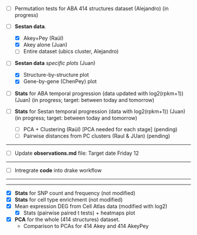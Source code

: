 
- [ ] Permutation tests for ABA 414 structures dataset (Alejandro) (in progress)

- [ ] **Sestan data**.
    + [X] Akey+Pey (Raül)
    + [X] Akey alone (Juan)
    + [ ] Entire dataset (ubics cluster, Alejandro)
    
 - [ ] **Sestan data** *specific plots* (Juan)
    + [X] Structure-by-structure plot
    + [X] Gene-by-gene (ChenPey) plot
  
- [ ] **Stats** for ABA temporal progression (data updated with log2(rpkm+1)) (Juan) (in progress; target: between today and tomorrow)

- [ ] **Stats** for Sestan temporal progression (data with log2(rpkm+1))  (Juan) (in progress; target: between today and tomorrow)
  + [ ] PCA + Clustering (Raül) [PCA needed for each stage] (pending)
  + [ ] Pairwise distances from PC clusters (Raul & JUan) (pending)
  
----  
  
- [ ] Update **observations.md** file: Target date Friday 12


--- 
  
- [ ] Intregrate **code** into drake workflow


--- 
--- 

- [X] **Stats** for SNP count and frequency (not modified)
- [X] **Stats** for cell type enrichment (not modified)
- [X] Mean expression DEG from Cell Atlas data (modified with log2)
  + [X] Stats (pairwise paired t tests) + heatmaps plot
  
- [X] **PCA** for the whole (414 structures) dataset.
  + Comparison to PCAs for 414 Akey and 414 AkeyPey  
  


